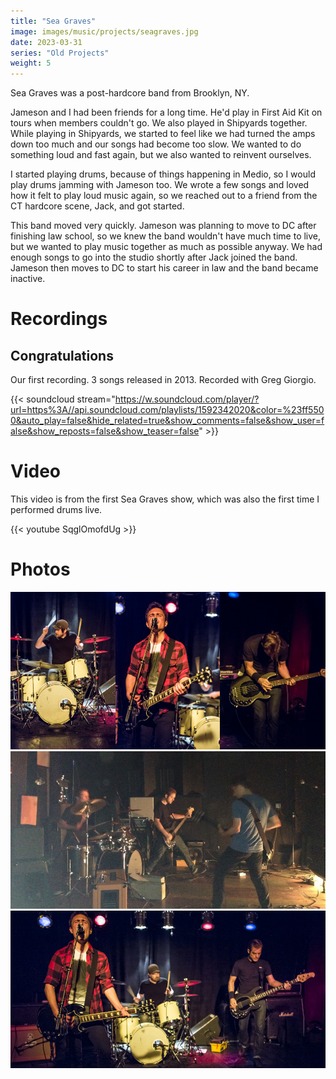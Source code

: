 ```yaml
---
title: "Sea Graves"
image: images/music/projects/seagraves.jpg
date: 2023-03-31
series: "Old Projects"
weight: 5
---
```


Sea Graves was a post-hardcore band from Brooklyn, NY.

Jameson and I had been friends for a long time. He'd play in First Aid Kit on tours when members couldn't go. We also played in Shipyards together. While playing in Shipyards, we started to feel like we had turned the amps down too much and our songs had become too slow. We wanted to do something loud and fast again, but we also wanted to reinvent ourselves.

I started playing drums, because of things happening in Medio, so I would play drums jamming with Jameson too. We wrote a few songs and loved how it felt to play loud music again, so we reached out to a friend from the CT hardcore scene, Jack, and got started.

This band moved very quickly. Jameson was planning to move to DC after finishing law school, so we knew the band wouldn't have much time to live, but we wanted to play music together as much as possible anyway. We had enough songs to go into the studio shortly after Jack joined the band. Jameson then moves to DC to start his career in law and the band became inactive.


# Recordings

## Congratulations

Our first recording. 3 songs released in 2013. Recorded with Greg Giorgio.

{{< soundcloud stream="https://w.soundcloud.com/player/?url=https%3A//api.soundcloud.com/playlists/1592342020&color=%23ff5500&auto_play=false&hide_related=true&show_comments=false&show_user=false&show_reposts=false&show_teaser=false" >}}


# Video

This video is from the first Sea Graves show, which was also the first time I performed drums live.

{{< youtube SqglOmofdUg >}}<br />


# Photos

<img src="live-collage.jpg">
<img src="ftgreene.png">
<img src="first-show.jpg">
